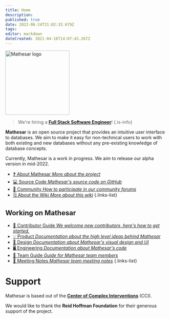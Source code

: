 ```yaml
---
title: Home
description: 
published: true
date: 2022-06-24T21:02:33.679Z
tags: 
editor: markdown
dateCreated: 2021-04-16T14:07:42.267Z
---
```


<img src="/logo@2x_cropped.png" width=200px alt="Mathesar logo"/>

> We're hiring a **[Full Stack Software Engineer](/en/jobs/2022-06-localization-engineer)**!
{.is-info}


**Mathesar** is an open source project that provides an intuitive user interface to databases. We aim to make it easy for non-technical users to work with both existing and new databases without any pre-existing knowledge of database concepts.

Currently, Mathesar is a work in progress. We aim to release our alpha version in mid-2022.

- [:question: About Mathesar *More about the project*](/product/about)
- [:computer: Source Code *Mathesar's source code on GitHub*](https://github.com/centerofci/mathesar)
- [:busts_in_silhouette: Community *How to participate in our community forums*](/community)
- [:spiral_notepad: About the Wiki *More about this wiki*](/about-the-wiki)
{.links-list}

## Working on Mathesar
- [:scroll: Contributor Guide *We welcome new contributors, here's how to get started.*](/community/contributing)
- [:bulb: Product *Documentation about the high level ideas behind Mathesar*](/product)
- [:art: Design *Documentation about Mathesar's visual design and UI*](/design)
- [:desktop_computer: Engineering *Documentation about Mathesar's code*](/engineering)
- [:notebook: Team Guide *Guide for Mathesar team members*](/team/guide)
- [:memo: Meeting Notes *Mathesar team meeting notes*](/meeting-notes)
{.links-list}

# Support
Mathesar is based out of the **[Center of Complex Interventions](https://www.centerofci.org/)** (CCI).

We would like to thank the **Reid Hoffman Foundation** for their generous support of the project.
